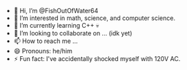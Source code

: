 - 👋 Hi, I’m @FishOutOfWater64
- 👀 I’m interested in math, science, and computer science.
- 🌱 I’m currently learning C++ :skull:
- 💞️ I’m looking to collaborate on ... (idk yet)
- 📫 How to reach me ... 
- 😄 Pronouns: he/him
- ⚡ Fun fact: I've accidentally shocked myself with 120V AC.

<!---
FishOutOfWater64/FishOutOfWater64 is a ✨ special ✨ repository because its `README.md` (this file) appears on your GitHub profile.
You can click the Preview link to take a look at your changes.
--->
